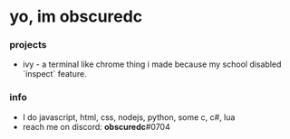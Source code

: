 # yo, im obscuredc
### projects
* ivy - a terminal like chrome thing i made because my school disabled \`inspect\` feature.
### info
* I do javascript, html, css, nodejs, python, some c, c#, lua
* reach me on discord: **obscuredc**#0704
